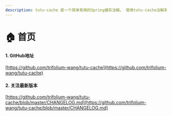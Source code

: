 ```yaml
---
description: tutu-cache 是一个简单易用的Spring缓存注解。 使用tutu-cache注解来代替@Cacheable和@CacheEvict等注解。
---
```


# 🏠 首页

#### 1. GitHub地址

[https://github.com/trifolium-wang/tutu-cache](https://github.com/trifolium-wang/tutu-cache)

#### 2. 关注最新版本

[https://github.com/trifolium-wang/tutu-cache/blob/master/CHANGELOG.md](https://github.com/trifolium-wang/tutu-cache/blob/master/CHANGELOG.md)
